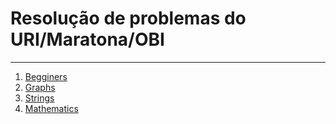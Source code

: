<h1>
	<b>Resolução de problemas do URI/Maratona/OBI</b>
</h1>
<hr>
<ol type="1">
  <li><a href = "https://github.com/Junior-16/ProgrammingClub/tree/master/C%2B%2B/Begginers">Begginers</a></li>
  <li><a href = "https://github.com/Junior-16/ProgrammingClub/tree/master/C%2B%2B/Graphs">Graphs</a></li>
  <li><a href = "https://github.com/Junior-16/ProgrammingClub/tree/master/C%2B%2B/strings">Strings</a></li>
  <li><a href = "https://github.com/Junior-16/ProgrammingClub/tree/master/C%2B%2B/mathematics">Mathematics</a></li>
</ol> 
